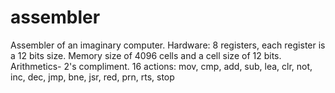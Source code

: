 # assembler
Assembler of an imaginary computer.
Hardware:
8 registers, each register is a 12 bits size.
Memory size of 4096 cells and a cell size of 12 bits.
Arithmetics- 2's compliment.
16 actions: mov, cmp, add, sub, lea, clr, not, inc, dec, jmp, bne, jsr, red, prn, rts, stop
